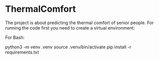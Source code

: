 # ThermalComfort

The project is about predicting the thermal comfort of senior people. For running the code first you need to create a virtual environment:

For Bash: 

python3 -m venv .venv
source .venv/bin/activate
pip install -r requirements.txt
